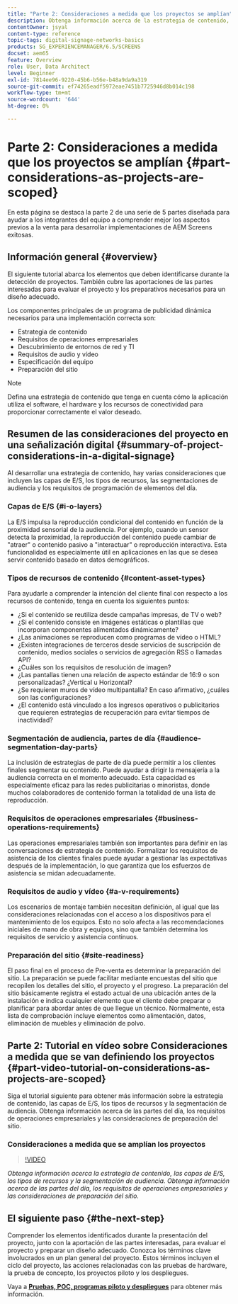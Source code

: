 ```yaml
---
title: "Parte 2: Consideraciones a medida que los proyectos se amplían"
description: Obtenga información acerca de la estrategia de contenido, las capas de E/S, los tipos de recursos y la segmentación de audiencia en AEM Screens. Obtenga información acerca de las partes del día, los requisitos de operaciones empresariales y las consideraciones de preparación del sitio.
contentOwner: jsyal
content-type: reference
topic-tags: digital-signage-networks-basics
products: SG_EXPERIENCEMANAGER/6.5/SCREENS
docset: aem65
feature: Overview
role: User, Data Architect
level: Beginner
exl-id: 7814ee96-9220-45b6-b56e-b48a9da9a319
source-git-commit: ef74265eadf5972eae7451b7725946d8b014c198
workflow-type: tm+mt
source-wordcount: '644'
ht-degree: 0%

---
```


# Parte 2: Consideraciones a medida que los proyectos se amplían {#part-considerations-as-projects-are-scoped}

En esta página se destaca la parte 2 de una serie de 5 partes diseñada para ayudar a los integrantes del equipo a comprender mejor los aspectos previos a la venta para desarrollar implementaciones de AEM Screens exitosas.

## Información general {#overview}

El siguiente tutorial abarca los elementos que deben identificarse durante la detección de proyectos. También cubre las aportaciones de las partes interesadas para evaluar el proyecto y los preparativos necesarios para un diseño adecuado.

Los componentes principales de un programa de publicidad dinámica necesarios para una implementación correcta son:

* Estrategia de contenido
* Requisitos de operaciones empresariales
* Descubrimiento de entornos de red y TI
* Requisitos de audio y vídeo
* Especificación del equipo
* Preparación del sitio

>[!NOTE]
>
>Defina una estrategia de contenido que tenga en cuenta cómo la aplicación utiliza el software, el hardware y los recursos de conectividad para proporcionar correctamente el valor deseado.

## Resumen de las consideraciones del proyecto en una señalización digital {#summary-of-project-considerations-in-a-digital-signage}

Al desarrollar una estrategia de contenido, hay varias consideraciones que incluyen las capas de E/S, los tipos de recursos, las segmentaciones de audiencia y los requisitos de programación de elementos del día.

### Capas de E/S {#i-o-layers}

La E/S impulsa la reproducción condicional del contenido en función de la proximidad sensorial de la audiencia. Por ejemplo, cuando un sensor detecta la proximidad, la reproducción del contenido puede cambiar de &quot;atraer&quot; o contenido pasivo a &quot;interactuar&quot; o reproducción interactiva. Esta funcionalidad es especialmente útil en aplicaciones en las que se desea servir contenido basado en datos demográficos.

### Tipos de recursos de contenido {#content-asset-types}

Para ayudarle a comprender la intención del cliente final con respecto a los recursos de contenido, tenga en cuenta los siguientes puntos:

* ¿Si el contenido se reutiliza desde campañas impresas, de TV o web?
* ¿Si el contenido consiste en imágenes estáticas o plantillas que incorporan componentes alimentados dinámicamente?
* ¿Las animaciones se reproducen como programas de vídeo o HTML?
* ¿Existen integraciones de terceros desde servicios de suscripción de contenido, medios sociales o servicios de agregación RSS o llamadas API?
* ¿Cuáles son los requisitos de resolución de imagen?
* ¿Las pantallas tienen una relación de aspecto estándar de 16:9 o son personalizadas? ¿Vertical u Horizontal?
* ¿Se requieren muros de vídeo multipantalla? En caso afirmativo, ¿cuáles son las configuraciones?
* ¿El contenido está vinculado a los ingresos operativos o publicitarios que requieren estrategias de recuperación para evitar tiempos de inactividad?

### Segmentación de audiencia, partes de día {#audience-segmentation-day-parts}

La inclusión de estrategias de parte de día puede permitir a los clientes finales segmentar su contenido. Puede ayudar a dirigir la mensajería a la audiencia correcta en el momento adecuado. Esta capacidad es especialmente eficaz para las redes publicitarias o minoristas, donde muchos colaboradores de contenido forman la totalidad de una lista de reproducción.

### Requisitos de operaciones empresariales {#business-operations-requirements}

Las operaciones empresariales también son importantes para definir en las conversaciones de estrategia de contenido. Formalizar los requisitos de asistencia de los clientes finales puede ayudar a gestionar las expectativas después de la implementación, lo que garantiza que los esfuerzos de asistencia se midan adecuadamente.

### Requisitos de audio y vídeo {#a-v-requirements}

Los escenarios de montaje también necesitan definición, al igual que las consideraciones relacionadas con el acceso a los dispositivos para el mantenimiento de los equipos. Esto no solo afecta a las recomendaciones iniciales de mano de obra y equipos, sino que también determina los requisitos de servicio y asistencia continuos.

### Preparación del sitio {#site-readiness}

El paso final en el proceso de Pre-venta es determinar la preparación del sitio. La preparación se puede facilitar mediante encuestas del sitio que recopilen los detalles del sitio, el proyecto y el progreso. La preparación del sitio básicamente registra el estado actual de una ubicación antes de la instalación e indica cualquier elemento que el cliente debe preparar o planificar para abordar antes de que llegue un técnico. Normalmente, esta lista de comprobación incluye elementos como alimentación, datos, eliminación de muebles y eliminación de polvo.

## Parte 2: Tutorial en vídeo sobre Consideraciones a medida que se van definiendo los proyectos {#part-video-tutorial-on-considerations-as-projects-are-scoped}

Siga el tutorial siguiente para obtener más información sobre la estrategia de contenido, las capas de E/S, los tipos de recursos y la segmentación de audiencia. Obtenga información acerca de las partes del día, los requisitos de operaciones empresariales y las consideraciones de preparación del sitio.

### Consideraciones a medida que se amplían los proyectos

>[!VIDEO](https://video.tv.adobe.com/v/28380)

*Obtenga información acerca la estrategia de contenido, las capas de E/S, los tipos de recursos y la segmentación de audiencia. Obtenga información acerca de las partes del día, los requisitos de operaciones empresariales y las consideraciones de preparación del sitio.*

## El siguiente paso {#the-next-step}

Comprender los elementos identificados durante la presentación del proyecto, junto con la aportación de las partes interesadas, para evaluar el proyecto y preparar un diseño adecuado. Conozca los términos clave involucrados en un plan general del proyecto. Estos términos incluyen el ciclo del proyecto, las acciones relacionadas con las pruebas de hardware, la prueba de concepto, los proyectos piloto y los despliegues.

Vaya a **[Pruebas, POC, programas piloto y despliegues](testing-pocs-pilots-rollouts.md)** para obtener más información.

